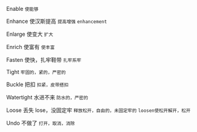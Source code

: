 Enable `使能够`

Enhance 使汉斯提高 `提高增强`
`enhancement`

Enlarge 使变大 `扩大`

Enrich 使富有 `使丰富`

Fasten 使快，扎牢鞋带 `扎牢系牢`

Tight `牢固的，紧的，严密的`

Buckle 把扣 `扣紧，皮带搭扣`

Watertight 水进不来 `防水的，严密的`

Loose 丢失 lose，没固定牢 `释放松开，自由的，未固定牢的`
`loosen使松开解开，松开`

Undo 不做了 `打开，取消，消除`

